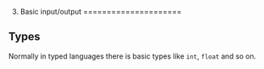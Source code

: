 3. Basic input/output
=====================

Types
-----

Normally in typed languages there is basic types like `int`, `float` and so on.
